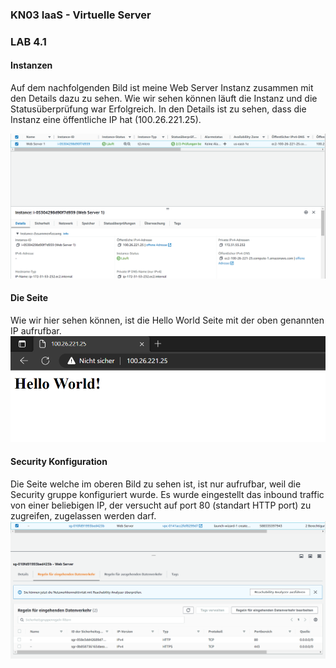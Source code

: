 ### KN03 IaaS - Virtuelle Server

### LAB 4.1

#### Instanzen
Auf dem nachfolgenden Bild ist meine Web Server Instanz zusammen mit den Details dazu zu sehen. Wie wir sehen können läuft die Instanz und die Statusüberprüfung war Erfolgreich.
In den Details ist zu sehen, dass die Instanz eine öffentliche IP hat (100.26.221.25).

![Instanzen](/KN03/instances.png)
#### Die Seite
Wie wir hier sehen können, ist die Hello World Seite mit der oben genannten IP aufrufbar.  
![Instanzen](/KN03/site.png)

#### Security Konfiguration

Die Seite welche im oberen Bild zu sehen ist, ist nur aufrufbar, weil die Security gruppe konfiguriert wurde. 
Es wurde eingestellt das inbound traffic von einer beliebigen IP, der versucht auf port 80 (standart HTTP port) zu zugreifen, zugelassen werden darf.
![Instanzen](/KN03/security.png)
